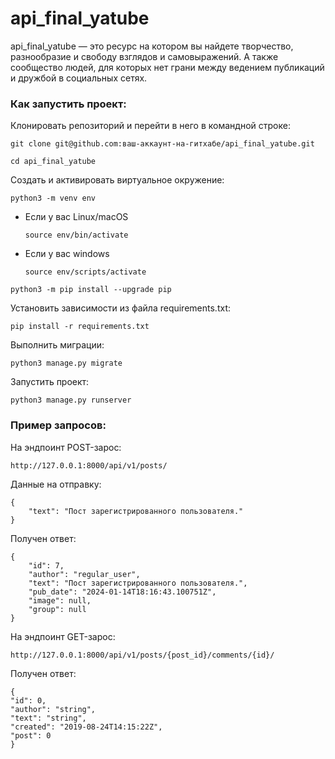 # api_final_yatube
api_final_yatube — это ресурс на котором вы найдете творчество, разнообразие и свободу взглядов и самовыражений. А также сообщество людей, для которых нет грани между ведением публикаций и дружбой в социальных сетях.

### Как запустить проект:

Клонировать репозиторий и перейти в него в командной строке:

```
git clone git@github.com:ваш-аккаунт-на-гитхабе/api_final_yatube.git
```

```
cd api_final_yatube
```

Cоздать и активировать виртуальное окружение:

```
python3 -m venv env
```

* Если у вас Linux/macOS

    ```
    source env/bin/activate
    ```

* Если у вас windows

    ```
    source env/scripts/activate
    ```

```
python3 -m pip install --upgrade pip
```

Установить зависимости из файла requirements.txt:

```
pip install -r requirements.txt
```

Выполнить миграции:

```
python3 manage.py migrate
```

Запустить проект:

```
python3 manage.py runserver
```
### Пример запросов:

На эндпоинт POST-зарос:

``` 
http://127.0.0.1:8000/api/v1/posts/
```

Данные на отправку:

```
{
    "text": "Пост зарегистрированного пользователя."
}
```

Получен ответ:

```
{
    "id": 7,
    "author": "regular_user",
    "text": "Пост зарегистрированного пользователя.",
    "pub_date": "2024-01-14T18:16:43.100751Z",
    "image": null,
    "group": null
}
```
На эндпоинт GET-зарос:

``` 
http://127.0.0.1:8000/api/v1/posts/{post_id}/comments/{id}/
```

Получен ответ:

```
{
"id": 0,
"author": "string",
"text": "string",
"created": "2019-08-24T14:15:22Z",
"post": 0
}
```
